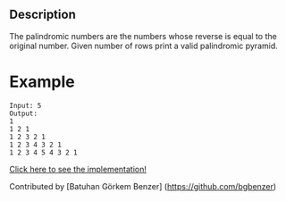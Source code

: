 ## Description
The palindromic numbers are the numbers whose reverse is equal to the original number. Given number of rows print a valid palindromic pyramid.

# Example
```
Input: 5
Output:
1
1 2 1
1 2 3 2 1 
1 2 3 4 3 2 1 
1 2 3 4 5 4 3 2 1
```

[Click here to see the implementation!](./PalindromicPyramid.cs)

Contributed by [Batuhan Görkem Benzer] (https://github.com/bgbenzer)